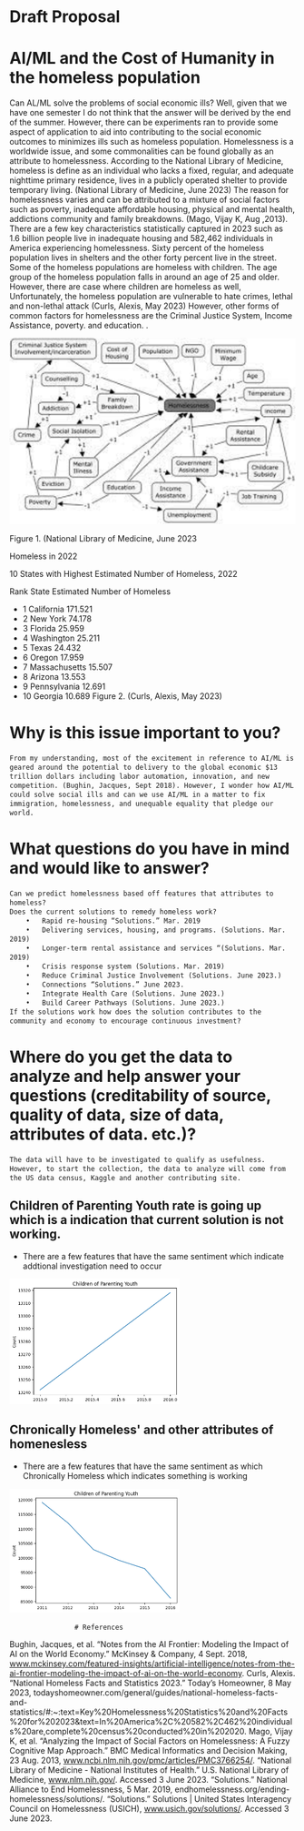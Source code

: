 # Draft Proposal
# AI/ML and the Cost of Humanity in the homeless population

  Can AL/ML solve the problems of social economic ills? Well, given that we have one semester I do not think that the answer will be derived by the end of the summer. However, there can be experiments ran to provide some aspect of application to aid into contributing to the social economic outcomes to minimizes ills such as homeless population. Homelessness is a worldwide issue, and some commonalities can be found globally as an attribute to homelessness. According to the National Library of Medicine, homeless is define as an individual who lacks a fixed, regular, and adequate nighttime primary residence, lives in a publicly operated shelter to provide temporary living. (National Library of Medicine, June 2023) 
  The reason for homelessness varies and can be attributed to a mixture of social factors such as poverty, inadequate affordable housing, physical and mental health, addictions community and family breakdowns. (Mago, Vijay K, Aug ,2013). There are a few key characteristics statistically captured in 2023 such as 1.6 billion people live in inadequate housing and 582,462 individuals in America experiencing homelessness. Sixty percent of the homeless population lives in shelters and the other forty percent live in the street.  Some of the homeless populations are homeless with children. The age group of the homeless population falls in around an age of 25 and older. However, there are case where children are homeless as well, Unfortunately, the homeless population are vulnerable to hate crimes, lethal and non-lethal attack (Curls, Alexis, May 2023) However, other forms of common factors for homelessness are the Criminal Justice System, Income Assistance, poverty. and education. 
.


  
  <img src="less_home_ness.jpeg" width ='600'>

Figure 1. (National Library of Medicine, June 2023

Homeless in 2022

10 States with Highest Estimated Number of Homeless, 2022

Rank	State	Estimated Number of Homeless
- 1	California	171.521
- 2	New York	74.178
- 3	Florida	25.959
- 4	Washington	25.211
- 5	Texas	24.432
- 6	Oregon	17.959
- 7	Massachusetts	15.507
- 8	Arizona	13.553
- 9	Pennsylvania	12.691
- 10	Georgia	10.689
Figure 2. (Curls, Alexis, May 2023)






# Why is this issue important to you?
	From my understanding, most of the excitement in reference to AI/ML is geared around the potential to delivery to the global economic $13 trillion dollars including labor automation, innovation, and new competition. (Bughin, Jacques, Sept 2018). However, I wonder how AI/ML could solve social ills and can we use AI/ML in a matter to fix immigration, homelessness, and unequable equality that pledge our world. 
# What questions do you have in mind and would like to answer?
	Can we predict homelessness based off features that attributes to homeless?
	Does the current solutions to remedy homeless work?
		•	Rapid re-housing “Solutions.” Mar. 2019
		•	Delivering services, housing, and programs. (Solutions. Mar. 2019)
		•	Longer-term rental assistance and services “(Solutions. Mar. 2019)
		•	Crisis response system (Solutions. Mar. 2019)
		•	Reduce Criminal Justice Involvement (Solutions. June 2023.)
		•	Connections “Solutions.” June 2023. 
		•	Integrate Health Care (Solutions. June 2023.)
		•	Build Career Pathways (Solutions. June 2023.)
	If the solutions work how does the solution contributes to the community and economy to encourage continuous investment?
# Where do you get the data to analyze and help answer your questions (creditability of source, quality of data, size of data, attributes of data. etc.)?
	The data will have to be investigated to qualify as usefulness. However, to start the collection, the data to analyze will come from the US data census, Kaggle and another contributing site.


## Children of Parenting Youth rate is going up which is a indication that current solution is not working.
- There are a few features that have the same sentiment which indicate addtional investigation need to occur
 <img src="child_homelessness.png"  width="300">
	 
	 
	
## Chronically Homeless' and other attributes of homenesless 
- There are a few features that have the same sentiment as which Chronically Homeless  which indicates something is working
<img src="pare_child.png"  width="300">


					# References
Bughin, Jacques, et al. “Notes from the AI Frontier: Modeling the Impact of AI on the World Economy.” McKinsey & Company, 4 Sept. 2018, www.mckinsey.com/featured-insights/artificial-intelligence/notes-from-the-ai-frontier-modeling-the-impact-of-ai-on-the-world-economy. 
Curls, Alexis. “National Homeless Facts and Statistics 2023.” Today’s Homeowner, 8 May 2023, todayshomeowner.com/general/guides/national-homeless-facts-and-statistics/#:~:text=Key%20Homelessness%20Statistics%20and%20Facts%20for%202023&text=In%20America%2C%20582%2C462%20individuals%20are,complete%20census%20conducted%20in%202020. 
Mago, Vijay K, et al. “Analyzing the Impact of Social Factors on Homelessness: A Fuzzy Cognitive Map Approach.” BMC Medical Informatics and Decision Making, 23 Aug. 2013, www.ncbi.nlm.nih.gov/pmc/articles/PMC3766254/. 
“National Library of Medicine - National Institutes of Health.” U.S. National Library of Medicine, www.nlm.nih.gov/. Accessed 3 June 2023. 
“Solutions.” National Alliance to End Homelessness, 5 Mar. 2019, endhomelessness.org/ending-homelessness/solutions/. 
“Solutions.” Solutions | United States Interagency Council on Homelessness (USICH), www.usich.gov/solutions/. Accessed 3 June 2023. 

